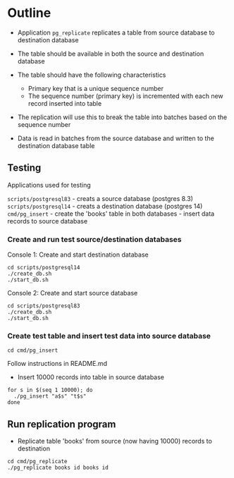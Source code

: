 # Outline

* Application `pg_replicate` replicates a table from source database to
  destination database

* The table should be available in both the source and destination database

* The table should have the following characteristics

  * Primary key that is a unique sequence number
  * The sequence number (primary key) is incremented with each new record
    inserted into table

* The replication will use this to break the table into batches based on the
  sequence number

* Data is read in batches from the source database and written to the
  destination database table

## Testing

Applications used for testing

`scripts/postgresql83` - creats a source database (postgres 8.3)
`scripts/postgresql14` - creats a destination database (postgres 14)
`cmd/pg_insert` - create the 'books' table in both databases
            - insert data records to source database

### Create and run test source/destination databases

Console 1: Create and start destination database

```
cd scripts/postgresql14
./create_db.sh
./start_db.sh
```

Console 2: Create and start source database

```
cd scripts/postgresql83
./create_db.sh
./start_db.sh
```

### Create test table and insert test data into source database

```
cd cmd/pg_insert
```

Follow instructions in README.md

* Insert 10000 records into table in source database

```
for s in $(seq 1 10000); do
  ./pg_insert "a$s" "t$s"
done
```

## Run replication program

* Replicate table 'books' from source (now having 10000) records to destination

```
cd cmd/pg_replicate
./pg_replicate books id books id
```
